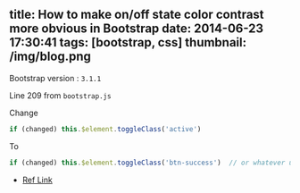 title: How to make on/off state color contrast more obvious in Bootstrap
date: 2014-06-23 17:30:41
tags: [bootstrap, css]
thumbnail: /img/blog.png
---

Bootstrap version : `3.1.1`

Line 209 from `bootstrap.js`

Change 

```javascript
if (changed) this.$element.toggleClass('active')
```

To

```javascript
if (changed) this.$element.toggleClass('btn-success')  // or whatever u want
```

- [Ref Link](http://stackoverflow.com/questions/13891650/twitter-bootstrap-button-toggle-how-to-make-on-off-state-color-contrast-more-o)